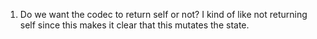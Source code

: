 1. Do we want the codec to return self or not? I kind of like not returning self since this makes it clear that this mutates the state.

